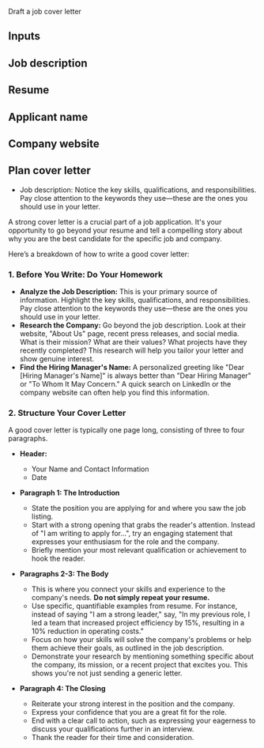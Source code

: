 Draft a job cover letter

## Inputs

## Job description

## Resume


## Applicant name

## Company website

## Plan cover letter
- Job description: Notice the key skills, qualifications, and responsibilities. Pay close attention to the keywords they use—these are the ones you should use in your letter.

A strong cover letter is a crucial part of a job application. It's your opportunity to go beyond your resume and tell a compelling story about why you are the best candidate for the specific job and company.

Here’s a breakdown of how to write a good cover letter:

### 1. Before You Write: Do Your Homework

* **Analyze the Job Description:** This is your primary source of information. Highlight the key skills, qualifications, and responsibilities. Pay close attention to the keywords they use—these are the ones you should use in your letter.
* **Research the Company:** Go beyond the job description. Look at their website, "About Us" page, recent press releases, and social media. What is their mission? What are their values? What projects have they recently completed? This research will help you tailor your letter and show genuine interest.
* **Find the Hiring Manager's Name:** A personalized greeting like "Dear [Hiring Manager's Name]" is always better than "Dear Hiring Manager" or "To Whom It May Concern." A quick search on LinkedIn or the company website can often help you find this information.

### 2. Structure Your Cover Letter

A good cover letter is typically one page long, consisting of three to four paragraphs.

* **Header:**
    * Your Name and Contact Information
    * Date

* **Paragraph 1: The Introduction**
    * State the position you are applying for and where you saw the job listing.
    * Start with a strong opening that grabs the reader's attention. Instead of "I am writing to apply for...", try an engaging statement that expresses your enthusiasm for the role and the company.
    * Briefly mention your most relevant qualification or achievement to hook the reader.

* **Paragraphs 2-3: The Body**
    * This is where you connect your skills and experience to the company's needs. **Do not simply repeat your resume.**
    * Use specific, quantifiable examples from resume. For instance, instead of saying "I am a strong leader," say, "In my previous role, I led a team that increased project efficiency by 15%, resulting in a 10% reduction in operating costs."
    * Focus on how your skills will solve the company's problems or help them achieve their goals, as outlined in the job description.
    * Demonstrate your research by mentioning something specific about the company, its mission, or a recent project that excites you. This shows you're not just sending a generic letter.

* **Paragraph 4: The Closing**
    * Reiterate your strong interest in the position and the company.
    * Express your confidence that you are a great fit for the role.
    * End with a clear call to action, such as expressing your eagerness to discuss your qualifications further in an interview.
    * Thank the reader for their time and consideration.

